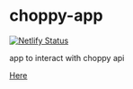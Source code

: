 # choppy-app
[![Netlify Status](https://api.netlify.com/api/v1/badges/c80f46a7-0c21-4336-9402-c6fec0996694/deploy-status)](https://app.netlify.com/sites/shiny-crumble-7dd594/deploys)

app to interact with choppy api

[Here](https://site.choppy.pro)
